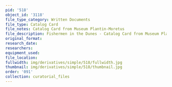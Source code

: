 ```yaml
---
pid: '518'
object_id: '3118'
file_type_category: Written Documents
file_type: Catalog Card
file_notes: Catalog Card from Museum Plantin-Moretus
file_description: Fishermen in the Dunes - Catalog Card from Museum Plantin-Moretus
original_format:
research_date:
researchers:
equipment_used:
file_location:
fullwidth: img/derivatives/simple/518/fullwidth.jpg
thumbnail: img/derivatives/simple/518/thumbnail.jpg
order: '091'
collection: curatorial_files
---
```

